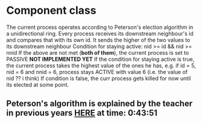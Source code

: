 # Component class 

The current process operates according to Peterson's election algorithm in a unidirectional ring. Every process receives its downstream neighbour's id and compares that with its own id. It sends the higher of the two values to its downstream neighbour 
Condition for staying active: 
nid >= id && nid >= nnid
If the above are not met (**both of them**), the current process is set to PASSIVE
**NOT IMPLEMENTED YET** If the condition for staying active is true, the current process takes the highest value of the ones he has, e.g. if id = 5, nid = 6 and nnid = 6, process stays ACTIVE with value 6 (i.e. the value of nid ?? i think)
If condition is false, the curr process gets killed for now until its elected at some point. 

## Peterson's algorithm is explained by the teacher in previous years [HERE](https://collegerama.tudelft.nl/Mediasite/Play/cb6da7ce5002457fb804557758e222a11d?catalog=528e5b24-a2fc-4def-870e-65bd84b28a8c) at time: 0:43:51 